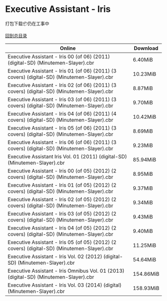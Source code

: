# Executive Assistant - Iris

打包下载📦仍在工事中

[回到总目录](/Catalogs.md)







Online | Download
--- | ---
Executive Assistant - Iris 00 (of 06) (2011) (digital-SD) (Minutemen-Slayer).cbr | 6.40MiB
Executive Assistant - Iris 01 (of 06) (2011) (3 covers) (digital-SD) (Minutemen-Slayer).cbr | 10.23MiB
Executive Assistant - Iris 02 (of 06) (2011) (3 covers) (digital-SD) (Minutemen-Slayer).cbr | 8.87MiB
Executive Assistant - Iris 03 (of 06) (2011) (3 covers) (digital-SD) (Minutemen-Slayer).cbr | 9.70MiB
Executive Assistant - Iris 04 (of 06) (2011) (4 covers) (digital-SD) (Minutemen-Slayer).cbr | 10.42MiB
Executive Assistant - Iris 05 (of 06) (2011) (3 covers) (digital-SD) (Minutemen-Slayer).cbr | 8.69MiB
Executive Assistant - Iris 06 (of 06) (2011) (3 covers) (digital-SD) (Minutemen-Slayer).cbr | 9.23MiB
Executive Assistant Iris Vol. 01 (2011) (digital-SD) (Minutemen-Slayer).cbr | 85.94MiB
Executive Assistant - Iris 00 (of 05) (2012) (2 covers) (digital-SD) (Minutemen-Slayer).cbr | 8.95MiB
Executive Assistant - Iris 01 (of 05) (2012) (2 covers) (digital-SD) (Minutemen-Slayer).cbr | 9.37MiB
Executive Assistant - Iris 02 (of 05) (2012) (2 covers) (digital-SD) (Minutemen-Slayer).cbr | 9.34MiB
Executive Assistant - Iris 03 (of 05) (2012) (2 covers) (digital-SD) (Minutemen-Slayer).cbr | 9.43MiB
Executive Assistant - Iris 04 (of 05) (2012) (2 covers) (digital-SD) (Minutemen-Slayer).cbr | 9.40MiB
Executive Assistant - Iris 05 (of 05) (2012) (2 covers) (digital-SD) (Minutemen-Slayer).cbr | 11.25MiB
Executive Assistant - Iris Vol. 02 (2012) (digital-SD) (Minutemen-Slayer).cbr | 54.64MiB
Executive Assistant - Iris Omnibus Vol. 01 (2013) (digital-SD) (Minutemen-Slayer).cbr | 154.86MiB
Executive Assistant - Iris Vol. 03 (2014) (digital) (Minutemen-Slayer).cbr | 158.93MiB